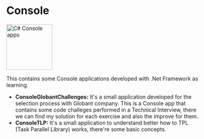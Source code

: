 # Console
<img src="http://www.flamingoajans.com/assets/vendors/devicon/icons/csharp/csharp-line.svg" alt="C# Console apps" width="120" />

This contains some Console applications developed with .Net Framework as learning.

- **ConsoleGlobantChallenges:**
It's a small application developed for the selection process with Globant company. This is a Console app that contains some code challeges performed in a Technical Interview, there we can find my solution for each exercise and also the improve for them.
- **ConsoleTLP:**
It's a small application to understand better how to TPL (Task Parallel Library) works, there're some basic concepts.
